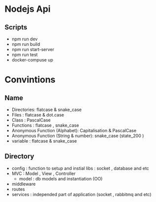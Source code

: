 # Nodejs Api

## Scripts

- npm run dev
- npm run build
- npm run start-server
- npm run test
- docker-compuse up
# Convintions

## Name

- Directories: flatcase & snake_case
- Files : flatcase & dot.case
- Class : PascalCase
- Functions : flatcase , snake_case
- Anonymous Function (Alphabet): Capitalisation & PascalCase
- Anonymous Function (String & number): snake_case (state_200 )
- variable : flatcase & snake_case

## Directory

- config : function to setup and instial libs : socket , database and etc
- MVC : Model , View , Controller
  - model : db models and instantiation (OO)
- middleware
- routes
- services : independed part of application (socket , rabbitmq and etc)
